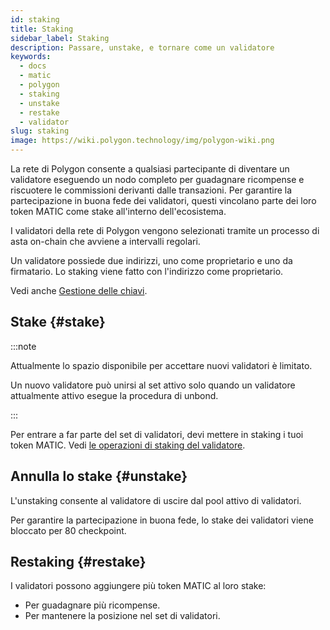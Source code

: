 ```yaml
---
id: staking
title: Staking
sidebar_label: Staking
description: Passare, unstake, e tornare come un validatore
keywords:
  - docs
  - matic
  - polygon
  - staking
  - unstake
  - restake
  - validator
slug: staking
image: https://wiki.polygon.technology/img/polygon-wiki.png
---
```


La rete di Polygon consente a qualsiasi partecipante di diventare un validatore eseguendo un nodo completo per guadagnare ricompense e riscuotere le commissioni derivanti dalle transazioni. Per garantire la partecipazione in buona fede dei validatori, questi vincolano parte dei loro token MATIC come stake all'interno dell'ecosistema.

I validatori della rete di Polygon vengono selezionati tramite un processo di asta on-chain che avviene a intervalli regolari.

Un validatore possiede due indirizzi, uno come proprietario e uno da firmatario. Lo staking viene fatto con l'indirizzo come proprietario.

Vedi anche [Gestione delle chiavi](key-management.md).

## Stake {#stake}

:::note

Attualmente lo spazio disponibile per accettare nuovi validatori è limitato.

Un nuovo validatore può unirsi al set attivo solo quando un validatore attualmente attivo esegue la procedura di unbond.

:::

Per entrare a far parte del set di validatori, devi mettere in staking i tuoi token MATIC. Vedi [le operazioni di staking del validatore](/docs/maintain/validate/validator-staking-operations).

## Annulla lo stake {#unstake}

L'unstaking consente al validatore di uscire dal pool attivo di validatori.

Per garantire la partecipazione in buona fede, lo stake dei validatori viene bloccato per 80 checkpoint.

## Restaking {#restake}

I validatori possono aggiungere più token MATIC al loro stake:

* Per guadagnare più ricompense.
* Per mantenere la posizione nel set di validatori.
